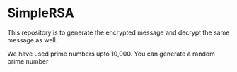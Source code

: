 # SimpleRSA
This repository is to generate the encrypted message and decrypt the same message as well.

We have used prime numbers upto 10,000. You can generate a random prime number
